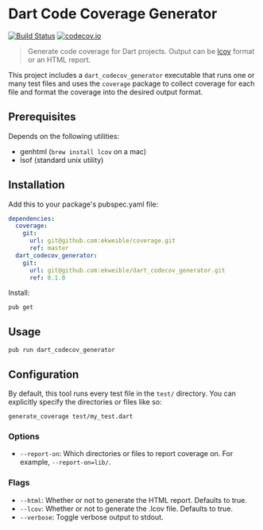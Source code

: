 # Dart Code Coverage Generator
[![Build Status](https://travis-ci.org/ekweible/dart_codecov_generator.svg?branch=master)](https://travis-ci.org/ekweible/dart_codecov_generator) [![codecov.io](http://codecov.io/github/ekweible/dart_codecov_generator/coverage.svg?branch=master)](http://codecov.io/github/ekweible/dart_codecov_generator?branch=master)

> Generate code coverage for Dart projects. Output can be [lcov](http://ltp.sourceforge.net/coverage/lcov.php) format or an HTML report.

This project includes a `dart_codecov_generator` executable that runs one or many test files and uses the `coverage` package to collect coverage for each file and format the coverage into the desired output format.


## Prerequisites
Depends on the following utilities:

- genhtml (`brew install lcov` on a mac)
- lsof (standard unix utility)


## Installation

Add this to your package's pubspec.yaml file:
```yaml
dependencies:
  coverage:
    git:
      url: git@github.com:ekweible/coverage.git
      ref: master
  dart_codecov_generator:
    git:
      url: git@github.com:ekweible/dart_codecov_generator.git
      ref: 0.1.0
```

Install:
```
pub get
```


## Usage
```
pub run dart_codecov_generator
```


## Configuration
By default, this tool runs every test file in the `test/` directory. You can explicitly specify the directories or files like so:
```
generate_coverage test/my_test.dart
```

### Options
- `--report-on`: Which directories or files to report coverage on. For example, `--report-on=lib/`.

### Flags
- `--html`: Whether or not to generate the HTML report. Defaults to true.
- `--lcov`: Whether or not to generate the .lcov file. Defaults to true.
- `--verbose`: Toggle verbose output to stdout.
